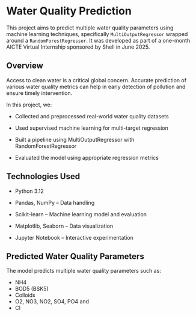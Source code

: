 # Water Quality Prediction
This project aims to predict multiple water quality parameters using machine learning techniques, specifically `MultiOutputRegressor` wrapped around a `RandomForestRegressor`. It was developed as part of a one-month AICTE Virtual Internship sponsored by Shell in June 2025.

## Overview
Access to clean water is a critical global concern. Accurate prediction of various water quality metrics can help in early detection of pollution and ensure timely intervention.

In this project, we:


- Collected and preprocessed real-world water quality datasets 

- Used supervised machine learning for multi-target regression 

- Built a pipeline using MultiOutputRegressor with RandomForestRegressor

- Evaluated the model using appropriate regression metrics


## Technologies Used

- Python 3.12

- Pandas, NumPy – Data handling

- Scikit-learn – Machine learning model and evaluation

- Matplotlib, Seaborn – Data visualization

- Jupyter Notebook – Interactive experimentation

## Predicted Water Quality Parameters

The model predicts multiple water quality parameters such as:

- NH4
- BOD5 (BSK5)
- Colloids
- O2, NO3, NO2, SO4, PO4 and
- Cl
